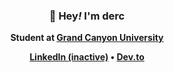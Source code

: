 <h3 align="center">👋 Hey<em>!</em> I'm derc</h3>
<p align="center"><strong>Student at <a href="https://www.instagram.com/gcu/" rel="follow">Grand Canyon University</a><strong></p>
<p align="center">
  <a href="google.com" rel="follow me">LinkedIn (inactive)</a> •
  <a href="https://dev.to/accountsetuprequired" rel="follow me">Dev.to</a>
</p>
